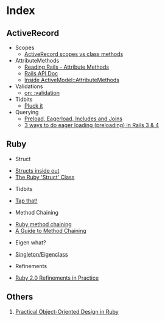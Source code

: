 # Index

## ActiveRecord

 - Scopes
    * [ActiveRecord scopes vs class methods](http://blog.plataformatec.com.br/2013/02/active-record-scopes-vs-class-methods/)
 - AttributeMethods
    * [Reading Rails - Attribute Methods](http://www.monkeyandcrow.com/blog/reading_rails_attribute_methods/)
    * [Rails API Doc](http://api.rubyonrails.org/classes/ActiveModel/AttributeMethods.html)
    * [Inside ActiveModel::AttributeMethods](https://github.com/oscardelben/words-about-code/blob/master/2012/04/rails-internals-inside-attribute-methods.md#rails-internals-inside-active-model-attribute-methods)
 - Validations
    * [on: :validation](http://blog.arkency.com/2014/04/mastering-rails-validations-contexts/)	 
 - Tidbits
    * [Pluck it](http://meltingice.net/2013/06/11/pluck-multiple-columns-rails/)
 - Querying
    * [Preload, Eagerload, Includes and Joins](http://blog.bigbinary.com/2013/07/01/preload-vs-eager-load-vs-joins-vs-includes.html)
    * [3 ways to do eager loading (preloading) in Rails 3 & 4](http://blog.arkency.com/2013/12/rails4-preloading/)

## Ruby 

 - Struct
  * [Structs inside out](http://blog.rubybestpractices.com/posts/rklemme/017-Struct.html)
  * [The Ruby 'Struct' Class](http://stephaniehoh.github.io/blog/2013/12/28/the-ruby-struct-class/) 
 - Tidbits
  * [Tap that!](http://seejohncode.com/2012/01/02/ruby-tap-that/)
 - Method Chaining
  * [Ruby method chaining](http://tjackiw.tumblr.com/post/23155838377/interview-challenge-ruby-method-chaining)
  * [A Guide to Method Chaining](http://www.sitepoint.com/a-guide-to-method-chaining/)
 - Eigen what?
  * [Singleton/Eigenclass](http://madebydna.com/all/code/2011/06/24/eigenclasses-demystified.html)
 - Refinements
  * [Ruby 2.0 Refinements in Practice](http://yehudakatz.com/2010/11/30/ruby-2-0-refinements-in-practice/)
  

## Others
1. [Practical Object-Oriented Design in Ruby](https://github.com/skmetz/poodr)
